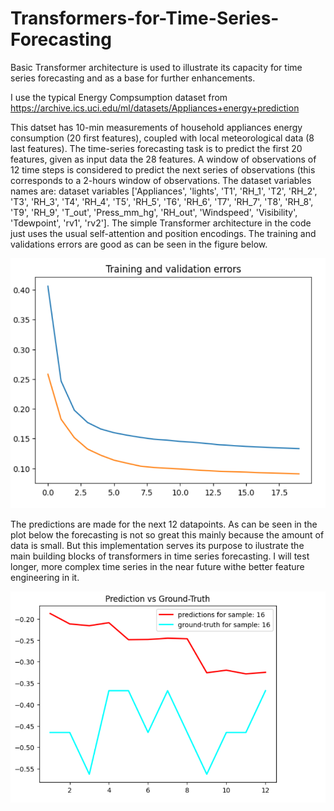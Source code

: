 # Transformers-for-Time-Series-Forecasting
Basic Transformer architecture is used to illustrate its capacity for time series forecasting and as a base for further enhancements.

I use the typical Energy Compsumption dataset from https://archive.ics.uci.edu/ml/datasets/Appliances+energy+prediction 

This datset has 10-min measurements of household appliances energy consumption (20 first features), coupled with local meteorological data (8 last features).
The time-series forecasting task is to predict the first 20 features, given as input data the 28 features. A window of observations of 12 time steps is considered to predict the next series of observations (this corresponds to a 2-hours window of observations.
The dataset variables names are:
dataset variables ['Appliances', 'lights', 'T1', 'RH_1', 'T2', 'RH_2', 'T3', 'RH_3', 'T4', 'RH_4', 'T5', 'RH_5', 'T6', 'RH_6', 'T7', 'RH_7', 'T8', 'RH_8', 'T9', 'RH_9', 'T_out', 'Press_mm_hg', 'RH_out', 'Windspeed', 'Visibility', 'Tdewpoint', 'rv1', 'rv2'].
The simple Transformer architecture in the code just uses the usual self-attention and position encodings. The training and validations errors are good as can be seen in the figure below.

![image alt](https://github.com/jhleonjg/Transformers-for-Time-Series-Forecasting/blob/main/TrainValErrors.png?raw=true)

The predictions are made for the next 12 datapoints. As can be seen in the plot below the forecasting is not so great this mainly because the amount of data is small. But this implementation serves its purpose to ilustrate the main building blocks of transformers in time series forecasting. I will test longer, more complex time series in the near future withe better feature engineering in it.

![image alt](https://github.com/jhleonjg/Transformers-for-Time-Series-Forecasting/blob/main/PredictionVsGroundTruth.png?raw=true)




